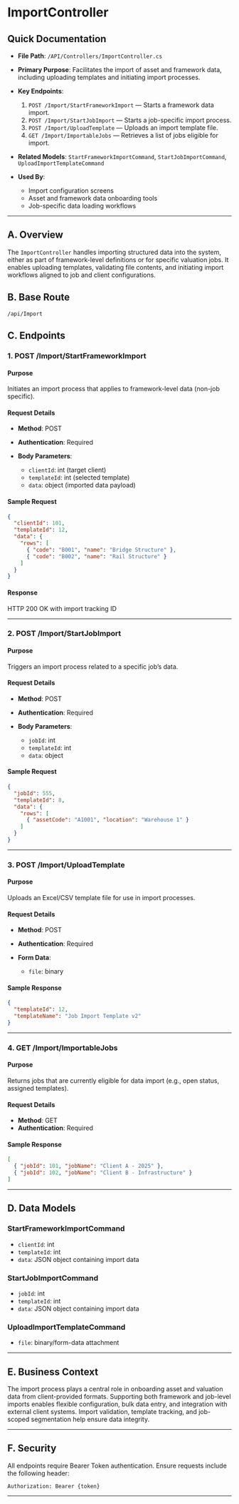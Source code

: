 # ImportController

## Quick Documentation

* **File Path**: `/API/Controllers/ImportController.cs`
* **Primary Purpose**: Facilitates the import of asset and framework data, including uploading templates and initiating import processes.
* **Key Endpoints**:

  1. `POST /Import/StartFrameworkImport` — Starts a framework data import.
  2. `POST /Import/StartJobImport` — Starts a job-specific import process.
  3. `POST /Import/UploadTemplate` — Uploads an import template file.
  4. `GET /Import/ImportableJobs` — Retrieves a list of jobs eligible for import.
* **Related Models**: `StartFrameworkImportCommand`, `StartJobImportCommand`, `UploadImportTemplateCommand`
* **Used By**:

  * Import configuration screens
  * Asset and framework data onboarding tools
  * Job-specific data loading workflows

---

## A. Overview

The `ImportController` handles importing structured data into the system, either as part of framework-level definitions or for specific valuation jobs. It enables uploading templates, validating file contents, and initiating import workflows aligned to job and client configurations.

## B. Base Route

```
/api/Import
```

## C. Endpoints

### 1. POST /Import/StartFrameworkImport

#### Purpose

Initiates an import process that applies to framework-level data (non-job specific).

#### Request Details

* **Method**: POST
* **Authentication**: Required
* **Body Parameters**:

  * `clientId`: int (target client)
  * `templateId`: int (selected template)
  * `data`: object (imported data payload)

#### Sample Request

```json
{
  "clientId": 101,
  "templateId": 12,
  "data": {
    "rows": [
      { "code": "B001", "name": "Bridge Structure" },
      { "code": "B002", "name": "Rail Structure" }
    ]
  }
}
```

#### Response

HTTP 200 OK with import tracking ID

---

### 2. POST /Import/StartJobImport

#### Purpose

Triggers an import process related to a specific job’s data.

#### Request Details

* **Method**: POST
* **Authentication**: Required
* **Body Parameters**:

  * `jobId`: int
  * `templateId`: int
  * `data`: object

#### Sample Request

```json
{
  "jobId": 555,
  "templateId": 8,
  "data": {
    "rows": [
      { "assetCode": "A1001", "location": "Warehouse 1" }
    ]
  }
}
```

---

### 3. POST /Import/UploadTemplate

#### Purpose

Uploads an Excel/CSV template file for use in import processes.

#### Request Details

* **Method**: POST
* **Authentication**: Required
* **Form Data**:

  * `file`: binary

#### Sample Response

```json
{
  "templateId": 12,
  "templateName": "Job Import Template v2"
}
```

---

### 4. GET /Import/ImportableJobs

#### Purpose

Returns jobs that are currently eligible for data import (e.g., open status, assigned templates).

#### Request Details

* **Method**: GET
* **Authentication**: Required

#### Sample Response

```json
[
  { "jobId": 101, "jobName": "Client A - 2025" },
  { "jobId": 102, "jobName": "Client B - Infrastructure" }
]
```

---

## D. Data Models

### StartFrameworkImportCommand

* `clientId`: int
* `templateId`: int
* `data`: JSON object containing import data

### StartJobImportCommand

* `jobId`: int
* `templateId`: int
* `data`: JSON object containing import data

### UploadImportTemplateCommand

* `file`: binary/form-data attachment

---

## E. Business Context

The import process plays a central role in onboarding asset and valuation data from client-provided formats. Supporting both framework and job-level imports enables flexible configuration, bulk data entry, and integration with external client systems. Import validation, template tracking, and job-scoped segmentation help ensure data integrity.

---

## F. Security

All endpoints require Bearer Token authentication. Ensure requests include the following header:

```
Authorization: Bearer {token}
```

---
